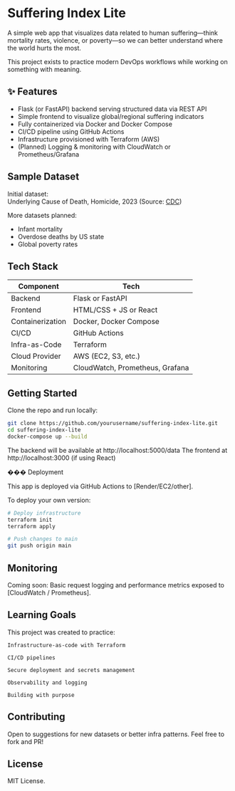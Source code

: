 # Suffering Index Lite

A simple web app that visualizes data related to human suffering—think mortality rates, violence, or poverty—so we can better understand where the world hurts the most.

This project exists to practice modern DevOps workflows while working on something with meaning.

## ✨ Features

- Flask (or FastAPI) backend serving structured data via REST API
- Simple frontend to visualize global/regional suffering indicators
- Fully containerized via Docker and Docker Compose
- CI/CD pipeline using GitHub Actions
- Infrastructure provisioned with Terraform (AWS)
- (Planned) Logging & monitoring with CloudWatch or Prometheus/Grafana

## Sample Dataset

Initial dataset:  
Underlying Cause of Death, Homicide, 2023 (Source: [CDC](https://wonder.cdc.gov))

More datasets planned:
- Infant mortality
- Overdose deaths by US state
- Global poverty rates

## Tech Stack

| Component        | Tech                                |
|------------------|-------------------------------------|
| Backend          | Flask or FastAPI                    |
| Frontend         | HTML/CSS + JS or React              |
| Containerization | Docker, Docker Compose              |
| CI/CD            | GitHub Actions                      |
| Infra-as-Code    | Terraform                           |
| Cloud Provider   | AWS (EC2, S3, etc.)                 |
| Monitoring       | CloudWatch, Prometheus, Grafana     |

## Getting Started

Clone the repo and run locally:

```bash
git clone https://github.com/yourusername/suffering-index-lite.git
cd suffering-index-lite
docker-compose up --build
```

The backend will be available at http://localhost:5000/data
The frontend at http://localhost:3000 (if using React)

��� Deployment

This app is deployed via GitHub Actions to [Render/EC2/other].

To deploy your own version:

```bash
# Deploy infrastructure
terraform init
terraform apply

# Push changes to main
git push origin main
```

## Monitoring

Coming soon:
Basic request logging and performance metrics exposed to [CloudWatch / Prometheus].

## Learning Goals

This project was created to practice:

    Infrastructure-as-code with Terraform

    CI/CD pipelines

    Secure deployment and secrets management

    Observability and logging

    Building with purpose

## Contributing

Open to suggestions for new datasets or better infra patterns. Feel free to fork and PR!

## License

MIT License.
